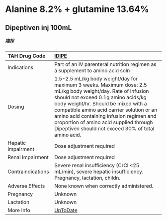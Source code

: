 # Alanine 8.2% + glutamine 13.64%

## Dipeptiven inj 100mL

##### 臨採

| TAH Drug Code      | [IDIPE](https://www.tahsda.org.tw/drugs/hissearch.php?drug_code=IDIPE)                                                                                                                                                                                                                                                                                                            |
|:-------------------|:----------------------------------------------------------------------------------------------------------------------------------------------------------------------------------------------------------------------------------------------------------------------------------------------------------------------------------------------------------------------------------|
| Indications        | Part of an IV parenteral nutrition regimen as a supplement to amino acid soln                                                                                                                                                                                                                                                                                                     |
| Dosing             | 1.5-2.5 mL/kg body weight/day for maximum 3 weeks. Maximum dose: 2.5 mL/kg body weight/day. Rate of infusion should not exceed 0.1g amino acids/kg body weight/hr. Should be mixed with a compatible amino acid carrier solution or an amino acid containing infusion regimen and proportion of amino acid supplied through Dipeptiven should not exceed 30% of total amino acid. |
| Hepatic Impairment | Dose adjustment required                                                                                                                                                                                                                                                                                                                                                          |
| Renal Impairment   | Dose adjustment required                                                                                                                                                                                                                                                                                                                                                          |
| Contraindications  | Severe renal insufficiency (CrCl <25 mL/min), severe hepatic insufficiency. Pregnancy, lactation, childn.                                                                                                                                                                                                                                                                         |
| Adverse Effects    | None known when correctly administered.                                                                                                                                                                                                                                                                                                                                           |
| Pregnancy          | Unknown                                                                                                                                                                                                                                                                                                                                                                           |
| Lactation          | Unknown                                                                                                                                                                                                                                                                                                                                                                           |
| More Info          | [UpToDate](https://www.uptodate.com/contents/alanine-8.2%-+-glutamine-13.64%-drug-information)                                                                                                                                                                                                                                                                                    |


